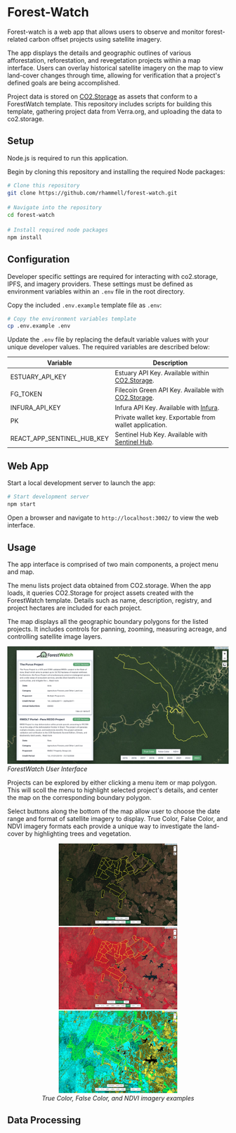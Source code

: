 # Forest-Watch
Forest-watch is a web app that allows users to observe and monitor forest-related carbon offset projects using satellite imagery.

The app displays the details and geographic outlines of various afforestation, reforestation, and revegetation projects within a map interface. Users can overlay historical satellite imagery on the map to view land-cover changes through time, allowing for verification that a project's defined goals are being accomplished.

Project data is stored on [CO2.Storage](https://co2.storage/) as assets that conform to a ForestWatch template. This repository includes scripts for building this template, gathering project data from Verra.org, and uploading the data to co2.storage. 

## Setup
Node.js is required to run this application. 

Begin by cloning this repository and installing the required Node packages: 

```bash
# Clone this repository
git clone https://github.com/rhammell/forest-watch.git

# Navigate into the repository
cd forest-watch

# Install required node packages
npm install
```

## Configuration

Developer specific settings are required for interacting with co2.storage, IPFS, and imagery providers. These settings must be defined as environment variables within an `.env` file in the root directory.

Copy the included `.env.example` template file as `.env`: 

```bash
# Copy the environment variables template
cp .env.example .env
```

Update the `.env` file by replacing the default variable values with your unique developer values. The required variables are described below: 

| Variable                          | Description                                                                       |
|-----------------------------------|-----------------------------------------------------------------------------------|
| ESTUARY_API_KEY            | Estuary API Key. Available within [CO2.Storage](https://co2.storage/).                   |
| FG_TOKEN                   | Filecoin Green API Key. Available with [CO2.Storage](https://co2.storage/).              |
| INFURA_API_KEY             | Infura API Key. Available with [Infura](https://www.infura.io/).                         |
| PK                         | Private wallet key. Exportable from wallet application.                                  |
| REACT_APP_SENTINEL_HUB_KEY | Sentinel Hub Key. Available with [Sentinel Hub](https://www.sentinel-hub.com/).          |

## Web App
Start a local development server to launch the app:

```bash
# Start development server
npm start
```

Open a browser and navigate to `http://localhost:3002/` to view the web interface.

## Usage

The app interface is comprised of two main components, a project menu and map.

The menu lists project data obtained from CO2.storage. When the app loads, it queries CO2.Storage for project assets created with the ForestWatch template. Details such as name, description, registry, and project hectares are included for each project. 

The map displays all the geographic boundary polygons for the listed projects. It includes controls for panning, zooming, measuring acreage, and controlling satellite image layers. 

<p align="center">
  <div>
      <img src="img/interface.png" width="700">
  </div>
  <i>ForestWatch User Interface</i>
</p>

Projects can be explored by either clicking a menu item or map polygon. This will scoll the menu to highlight selected project's details, and center the map on the corresponding boundary polygon.

Select buttons along the bottom of the map allow user to choose the date range and format of satellite imagery to display. True Color, False Color, and NDVI imagery formats each provide a unique way to investigate the land-cover by highlighting trees and vegetation. 

<div align="center">
  <div>
  <img src="img/true-color2.png" width="270px">
  <img src="img/false-color2.png" width="270px">
  <img src="img/ndvi2.png" width="270px">
  </div>
  <i>True Color, False Color, and NDVI imagery examples</i>
</div>

## Data Processing